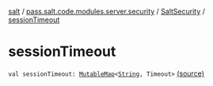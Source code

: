 [salt](../../index.md) / [pass.salt.code.modules.server.security](../index.md) / [SaltSecurity](index.md) / [sessionTimeout](./session-timeout.md)

# sessionTimeout

`val sessionTimeout: `[`MutableMap`](https://kotlinlang.org/api/latest/jvm/stdlib/kotlin.collections/-mutable-map/index.html)`<`[`String`](https://kotlinlang.org/api/latest/jvm/stdlib/kotlin/-string/index.html)`, Timeout>` [(source)](https://github.com/kurbaniec-tgm/salt/tree/master/code/modules/server/security/SaltSecurity.kt#L25)